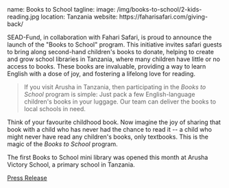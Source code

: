 
<section src='project2.html'>
name: Books to School
tagline: 
image: /img/books-to-school/2-kids-reading.jpg
location: Tanzania   
website: https://faharisafari.com/giving-back/

SEAD-Fund, in collaboration with Fahari Safari, is proud to announce the launch of the "Books to School" program. This initiative invites safari guests to bring along second-hand children's books to donate, helping to create and grow school libraries in Tanzania, where many children have little or no access to books. These books are invaluable, providing a way to learn English with a dose of joy, and fostering a lifelong love for reading.

> If you visit Arusha in Tanzania, then participating in the *Books to School* program is simple: Just pack a few English-language children's books in your luggage. Our team can deliver the books to local schools in need.

Think of your favourite childhood book. Now imagine the joy of sharing that book with a child who has never had the chance to read it -- a child who might never have read any children's books, only textbooks. This is the magic of the *Books to School* program.

The first Books to School mini library was opened this month at Arusha Victory School, a primary school in Tanzania.

[Press Release](/books-to-school/press-release.html)

</section>
